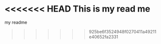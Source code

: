 <<<<<<< HEAD
This is my read me
=======
 my readme 
>>>>>>> 925be6f3524948f0270411a49211e40652fa2331
